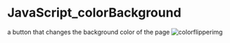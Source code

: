 # JavaScript_colorBackground
a button that changes the background color of the page
![colorflipperimg](https://user-images.githubusercontent.com/104202323/173189441-8db074f8-8d3a-417f-948a-e9b5354788c1.png)
